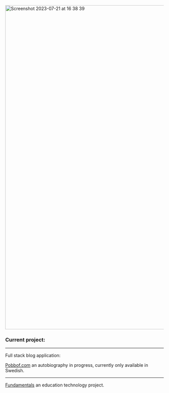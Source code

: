 <img width="1028" alt="Screenshot 2023-07-21 at 16 38 39" src="https://github.com/undrwolf/undrwolf/assets/74624168/42257a84-2ad0-4ab4-ab20-85cf62d1a98a">

### Current project:
<hr>
Full stack blog application:

[Pobbof.com](https://pobbof.com/) an autobiography in progress, currently only available in Swedish. 

<hr>

[Fundamentals](https://github.com/undrwolf/fundamentals) an education technology project.<br>
<!--
Currently developing a proof of concept for fundamental mathematics.

Value proposition:
- Students: Study at a pace that challenges you at your optimal performance level.
- Educators: Build unique courses by leveraging endless and adaptive resources with performance analytics on your students and on your pedagogy.
-->




<!--
<h1>Developing educational technology</h1>
<h1 align= "center">🚀 "Oh what a time to be alive!" 🚀</h1>
<p>You have to admit that the odds are pretty low for experiencing the era of</p>
<ul> 
  <li>Autonomous agents</li>
  <li>Augmented reality</li>
  <li>Bitcoin</li>
  <li>Internet</li>
  <li>UAP's</li>
  <li>AI protein-folding</li>
  <li>Space exploration</li>
<ul/>




**undrwolf/undrwolf** is a ✨ _special_ ✨ repository because its `README.md` (this file) appears on your GitHub profile.

Here are some ideas to get you started:

- 🔭 I’m currently working on ...
- 🌱 I’m currently learning ...
- 👯 I’m looking to collaborate on ...
- 🤔 I’m looking for help with ...
- 💬 Ask me about ...
- 📫 How to reach me: ...
- 😄 Pronouns: ...
- ⚡ Fun fact: ...
-->
